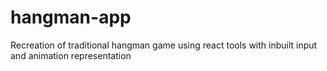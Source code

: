 # hangman-app
Recreation of traditional hangman game using react tools with inbuilt input and animation representation


